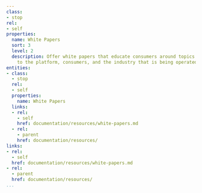 ```yaml
---
class:
- stop
rel:
- self
properties:
  name: White Papers
  sort: 3
  level: 2
  description: Offer white papers that educate consumers around topics that are relevant
    to the platform, consumers, and the industry that is being operated in.
entities:
- class:
  - stop
  rel:
  - self
  properties:
    name: White Papers
  links:
  - rel:
    - self
    href: documentation/resources/white-papers.md
  - rel:
    - parent
    href: documentation/resources/
links:
- rel:
  - self
  href: documentation/resources/white-papers.md
- rel:
  - parent
  href: documentation/resources/
...
```

